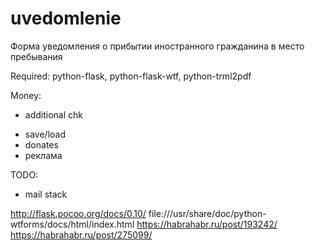 # uvedomlenie
Форма уведомления о прибытии иностранного гражданина в место пребывания

Required: python-flask, python-flask-wtf, python-trml2pdf

Money:
- additional chk
+ save/load
+ donates
+ реклама

TODO:
* mail stack

http://flask.pocoo.org/docs/0.10/
file:///usr/share/doc/python-wtforms/docs/html/index.html
https://habrahabr.ru/post/193242/
https://habrahabr.ru/post/275099/
